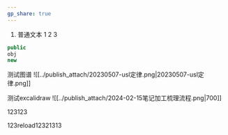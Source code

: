 ```yaml
---
gp_share: true
---
```


1. 普通文本
1
2
3

```java title="code代码"
public
obj
new
```


测试图谱
![[../publish_attach/20230507-usl定律.png|20230507-usl定律.png]]

测试excalidraw
![[../publish_attach/2024-02-15笔记加工梳理流程.png|700]]

123123

123reload12321313